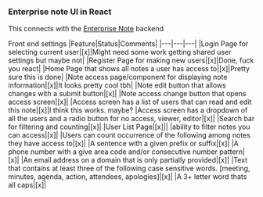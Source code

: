 ### Enterprise note UI in React

This connects with the [Enterprise Note](https://github.com/TeamIO-NZ/EnterpriseNote) backend


Front end settings
|Feature|Status|Comments|
|---|---|---|
|Login Page for selecting current user|[x]|Might need some work getting shared user settings but maybe not|
|Register Page for making new users|[x]|Done, fuck you react|
|Home Page that shows all notes a user has access to|[x]|Pretty sure this is done|
|Note access page/component for displaying note information|[x]|It looks pretty cool tbh|
|Note edit button that allows changes with a submit button|[x]|
|Note access change button that opens access screen|[x]|
|Access screen has a list of users that can read and edit this note|[x]|I think this works. maybe?
|Access screen has a dropdown of all the users and a radio button for no access, viewer, editor|[x]|
|Search bar for filtering and counting|[x]|
|User List Page|[x]||
|ability to filter notes you can access|[x]|
|Users can count occurrence of the following among notes they have access to|[x]|
|A sentence with a given prefix or suffix|[x]|
|A phone number with a give area code and/or consecutive number pattern|[x]|
|An email address on a domain that is only partially provided|[x]|
|Text that contains at least three of the following case sensitive words. [meeting, minutes, agenda, action, attendees, apologies]|[x]|
|A 3+ letter word thats all caps|[x]|